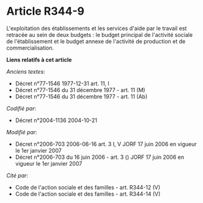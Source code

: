 # Article R344-9

L'exploitation des établissements et les services d'aide par le travail est retracée au sein de deux budgets : le budget
principal de l'activité sociale de l'établissement et le budget annexe de l'activité de production et de commercialisation.

**Liens relatifs à cet article**

_Anciens textes_:

  - Décret n°77-1546 1977-12-31 art. 11, I
  - Décret n°77-1546 du 31 décembre 1977 - art. 11 (M)
  - Décret n°77-1546 du 31 décembre 1977 - art. 11 (Ab)

_Codifié par_:

  - Décret n°2004-1136 2004-10-21

_Modifié par_:

  - Décret n°2006-703 2006-06-16 art. 3 I, V JORF 17 juin 2006 en vigueur le 1er janvier 2007
  - Décret n°2006-703 du 16 juin 2006 - art. 3 () JORF 17 juin 2006 en vigueur le 1er janvier 2007

_Cité par_:

  - Code de l'action sociale et des familles - art. R344-12 (V)
  - Code de l'action sociale et des familles - art. R344-14 (V)
